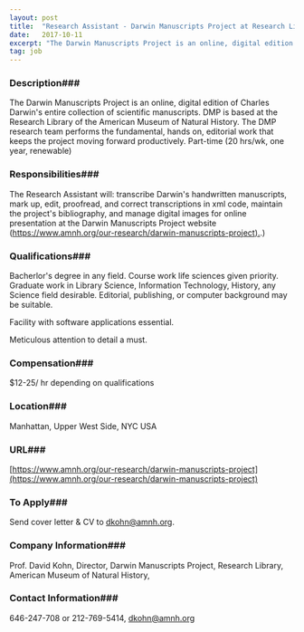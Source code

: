 ```yaml
---
layout: post
title:  "Research Assistant - Darwin Manuscripts Project at Research Library, American Museum of Natural History"
date:   2017-10-11
excerpt: "The Darwin Manuscripts Project is an online, digital edition of Charles Darwin's entire collection of scientific manuscripts. DMP is based at the Research Library of the American Museum of Natural History. The DMP research team performs the fundamental, hands on, editorial work that keeps the project moving forward productively. Part-time..."
tag: job
---
```


### Description###

The Darwin Manuscripts Project is an online, digital edition of Charles Darwin's entire collection of scientific manuscripts. DMP is based at the Research Library of the American Museum of Natural History. The DMP research team performs the fundamental, hands on, editorial work that keeps the project moving forward productively. Part-time (20 hrs/wk, one year, renewable)


### Responsibilities###

The Research Assistant will: transcribe Darwin's handwritten manuscripts, mark up, edit, proofread, and correct transcriptions in xml code, maintain the project's bibliography,  and manage digital images for online presentation at the Darwin Manuscripts Project website ([https://www.amnh.org/our-research/darwin-manuscripts-project).](https://www.amnh.org/our-research/darwin-manuscripts-project).)


### Qualifications###

Bacherlor's degree in any field. Course work life sciences given priority.
Graduate work in Library Science, Information Technology, History, any Science field desirable. Editorial, publishing, or computer background may be suitable. 

Facility with software applications essential. 

Meticulous attention to detail a must.  


### Compensation###

$12-25/ hr depending on qualifications


### Location###

Manhattan, Upper West Side, NYC USA


### URL###

[https://www.amnh.org/our-research/darwin-manuscripts-project](https://www.amnh.org/our-research/darwin-manuscripts-project)

### To Apply###

Send cover letter & CV to dkohn@amnh.org. 


### Company Information###

Prof. David Kohn, Director, Darwin Manuscripts Project, Research Library, American Museum of Natural History,


### Contact Information###

 646-247-708 or 212-769-5414,  dkohn@amnh.org

